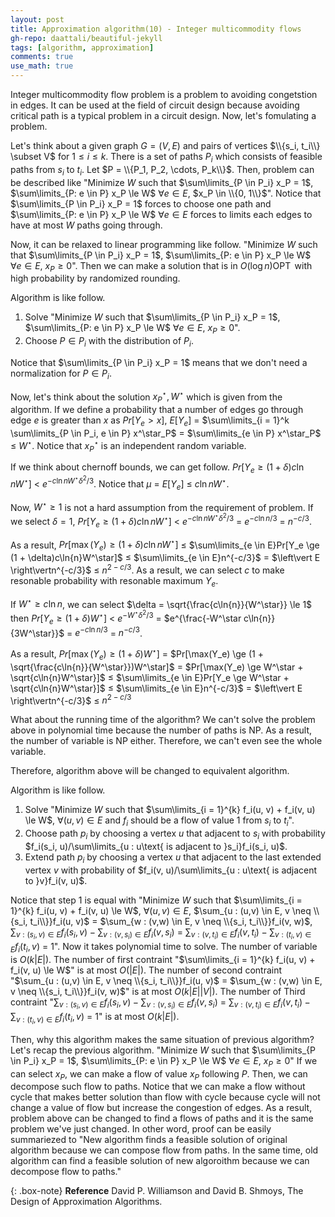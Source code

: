 ```yaml
---
layout: post
title: Approximation algorithm(10) - Integer multicommodity flows
gh-repo: daattali/beautiful-jekyll
tags: [algorithm, approximation]
comments: true
use_math: true
---
```


Integer multicommodity flow problem is a problem to avoiding congetstion in edges.
It can be used at the field of circuit design because avoiding critical path is a typical problem in a circuit design.
Now, let's fomulating a problem.

Let's think about a given graph $G = (V,E)$ and pairs of vertices $\\{s_i, t_i\\} \subset V$ for $1 \le i \le k$.
There is a set of paths $P_i$ which consists of feasible paths from $s_i$ to $t_i$.
Let $P = \\{P_1, P_2, \cdots, P_k\\}$.
Then, problem can be described like "Minimize $W$ such that $\sum\limits_{P \in P_i} x_P = 1$, $\sum\limits_{P: e \in P} x_P \le W$ $\forall e \in E$, $x_P \in \\{0, 1\\}$".
Notice that $\sum\limits_{P \in P_i} x_P = 1$ forces to choose one path and $\sum\limits_{P: e \in P} x_P \le W$ $\forall e \in E$ forces to limits each edges to have at most $W$ paths going through.

Now, it can be relaxed to linear programming like follow.
"Minimize $W$ such that $\sum\limits_{P \in P_i} x_P = 1$, $\sum\limits_{P: e \in P} x_P \le W$ $\forall e \in E$, $x_P \ge 0$".
Then we can make a solution that is in $O(\log{n})\operatorname{OPT}$ with high probability by randomized rounding.

Algorithm is like follow.
1. Solve "Minimize $W$ such that $\sum\limits_{P \in P_i} x_P = 1$, $\sum\limits_{P: e \in P} x_P \le W$ $\forall e \in E$, $x_P \ge 0$".
2. Choose $P \in P_i$ with the distribution of $P_i$.

Notice that $\sum\limits_{P \in P_i} x_P = 1$ means that we don't need a normalization for $P \in P_i$.

Now, let's think about the solution $x^\star_P, W^\star$ which is given from the algorithm.
If we define a probability that a number of edges go through edge $e$ is greater than $x$ as $Pr[Y_e > x]$,
$E[Y_e]$ $=$ $\sum\limits_{i = 1}^k \sum\limits_{P \in P_i, e \in P} x^\star_P$ $=$ $\sum\limits_{e \in P} x^\star_P$ $\le$ $W^\star$.
Notice that $x^\star_P$ is an independent random variable.

If we think about chernoff bounds, we can get follow.
$Pr[Y_e \ge (1 + \delta)c\ln{n}W^\star]$ $<$ $e^{-c\ln{n}W^\star\delta^2/3}$.
Notice that $\mu$ $=$ $E[Y_e]$ $\le$ $c\ln{n}W^\star$.

Now, $W^\star \ge 1$ is not a hard assumption from the requirement of problem.
If we select $\delta = 1$, $Pr[Y_e \ge (1 + \delta)c\ln{n}W^\star]$ $<$ $e^{-c\ln{n}W^\star\delta^2/3}$ $=$ $e^{-c\ln{n}/3}$ $=$ $n^{-c/3}$.

As a result, $Pr[\max(Y_e) \ge (1 + \delta)c\ln{n}W^\star]$ $\le$ 
$\sum\limits_{e \in E}Pr[Y_e \ge (1 + \delta)c\ln{n}W^\star]$ $\le$
$\sum\limits_{e \in E}n^{-c/3}$ $=$ $\left\vert E \right\vertn^{-c/3}$ $\le$ $n^{2-c/3}$.
As a result, we can select $c$ to make resonable probability with resonable maximum $Y_e$.

If $W^\star \ge c\ln{n}$, we can select $\delta = \sqrt{\frac{c\ln{n}}{W^\star}} \le 1$ then
$Pr[Y_e \ge (1 + \delta)W^\star]$ $<$ 
$e^{-W^\star\delta^2/3}$ $=$ 
$e^{\frac{-W^\star c\ln{n}}{3W^\star}}$ $=$
$e^{-c\ln{n}/3}$ $=$ $n^{-c/3}$.

As a result, $Pr[\max(Y_e) \ge (1 + \delta)W^\star]$ $=$
$Pr[\max(Y_e) \ge (1 + \sqrt{\frac{c\ln{n}}{W^\star}})W^\star]$ $=$
$Pr[\max(Y_e) \ge W^\star + \sqrt{c\ln{n}W^\star}]$ $\le$
$\sum\limits_{e \in E}Pr[Y_e \ge W^\star + \sqrt{c\ln{n}W^\star}]$ $\le$
$\sum\limits_{e \in E}n^{-c/3}$ $=$
$\left\vert E \right\vertn^{-c/3}$ $\le$
$n^{2-c/3}$

What about the running time of the algorithm?
We can't solve the problem above in polynomial time because the number of paths is NP.
As a result, the number of variable is NP either.
Therefore, we can't even see the whole variable.

Therefore, algorithm above will be changed to equivalent algorithm.

Algorithm is like follow.
1. Solve "Minimize $W$ such that $\sum\limits_{i = 1}^{k} f_i(u, v) + f_i(v, u) \le W$, $\forall (u, v) \in E$ and $f_i$ should be a flow of value 1 from $s_i$ to $t_i$".
2. Choose path $p_i$ by choosing a vertex $u$ that adjacent to $s_i$ with probability $f_i(s_i, u)/\sum\limits_{u : u\text{ is adjacent to }s_i}f_i(s_i, u)$.
3. Extend path $p_i$ by choosing a vertex $u$ that adjacent to the last extended vertex $v$ with probability of $f_i(v, u)/\sum\limits_{u : u\text{ is adjacent to }v}f_i(v, u)$.

Notice that step 1 is equal with "Minimize $W$ such that $\sum\limits_{i = 1}^{k} f_i(u, v) + f_i(v, u) \le W$, $\forall (u, v) \in E$, $\sum_{u : (u,v) \in E, v \neq \\{s_i, t_i\\}}f_i(u, v)$ $=$ $\sum_{w : (v,w) \in E, v \neq \\{s_i, t_i\\}}f_i(v, w)$, $\sum_{v : (s_i, v) \in E}f_i(s_i, v) - \sum_{v : (v, s_i) \in E}f_i(v, s_i)$ $=$ $\sum_{v : (v, t_i) \in E}f_i(v, t_i) - \sum_{v : (t_i, v) \in E}f_i(t_i, v)$ $=$ $1$".
Now it takes polynomial time to solve.
The number of variable is $O(k\left\vert E \right\vert)$.
The number of first contraint "$\sum\limits_{i = 1}^{k} f_i(u, v) + f_i(v, u) \le W$" is at most $O(\left\vert E \right\vert)$.
The number of second contraint "$\sum_{u : (u,v) \in E, v \neq \\{s_i, t_i\\}}f_i(u, v)$ $=$ $\sum_{w : (v,w) \in E, v \neq \\{s_i, t_i\\}}f_i(v, w)$" is at most $O(k\left\vert E \right\vert|V|)$.
The number of Third contraint "$\sum_{v : (s_i, v) \in E}f_i(s_i, v) - \sum_{v : (v, s_i) \in E}f_i(v, s_i)$ $=$ $\sum_{v : (v, t_i) \in E}f_i(v, t_i) - \sum_{v : (t_i, v) \in E}f_i(t_i, v)$ $=$ $1$" is at most $O(k\left\vert E \right\vert)$.

Then, why this algorithm makes the same situation of previous algorithm?
Let's recap the previous algorithm.
"Minimize $W$ such that $\sum\limits_{P \in P_i} x_P = 1$, $\sum\limits_{P: e \in P} x_P \le W$ $\forall e \in E$, $x_P \ge 0$"
If we can select $x_P$, we can make a flow of value $x_P$ following $P$.
Then, we can decompose such flow to paths.
Notice that we can make a flow without cycle that makes better solution than flow with cycle because cycle will not change a value of flow but increase the congestion of edges.
As a result, problem above can be changed to find a flows of paths and it is the same problem we've just changed. 
In other word, proof can be easily summariezed to "New algorithm finds a feasible solution of original algorithm because we can compose flow from paths.
In the same time, old algorithm can find a feasible solution of new algoroithm because we can decompose flow to paths."

{: .box-note}
**Reference** David P. Williamson and David B. Shmoys, The Design of Approximation Algorithms.